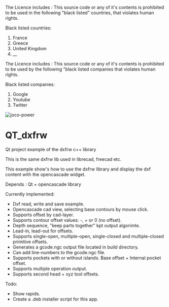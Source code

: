 The Licence includes : This source code or any of it's contents is prohibited to be used in the following "black listed" countries, that violates human rights.

Black listed countries:
1. France
2. Greece
3. United Kingdom
4. __

The Licence includes : This source code or any of it's contents is prohibited to be used by the following "black listed companies that violates human rights.

Black listed companies:
1. Google
2. Youtube
3. Twitter

![joco-power](https://user-images.githubusercontent.com/44880102/126502575-c422e54a-4c5a-4bbd-ae8f-2bd8f725128f.jpg)



# QT_dxfrw
Qt project example of the dxfrw c++ library

This is the same dxfrw lib used in librecad, freecad etc.

This example show's how to use the dxfrw library and display the dxf content with the opencascade widget.

Depends : Qt + opencascade library

Currently implemented:

- Dxf read, write and save example.
- Opencascade cad view, selecting base contours by mouse click.
- Supports offset by cad-layer.
- Supports contour offset values: -, + or 0 (no offset).
- Depth sequence, "keep parts together" kpt output algorimte.
- Lead-in, lead-out for offsets.
- Supports single-open, multiple-open, single-closed and multiple-closed primitive offsets.
- Generates a gcode.ngc output file located in build directory.
- Can add line-numbers to the gcode.ngc file.
- Supports pockets with or without islands. Base offset + Internal pocket offset.
- Supports multiple operation output.
- Supports second head + xyz tool offsets.

Todo:

- Show rapids.
- Create a .deb installer script for this app.



